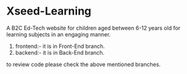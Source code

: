 # Xseed-Learning
A B2C Ed-Tech website for children aged between 6-12 years old for learning subjects in an engaging manner.

1. frontend:- it is in Front-End branch.
2. backend:- it is in Back-End branch.


to review code please check the above mentioned branches.
